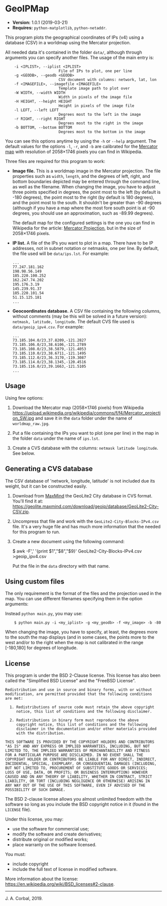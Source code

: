 # GeoIPMap

  * **Version:** 1.0.1 (2019-03-21)
  * **Requires:** `python-matplotlib`, `python-netaddr`.

This program plots the geographical coordinates of IPs (v4) using a database
(CSV) in a worldmap using the Mercator projection.

All needed data it's contained in the folder `data/`, although through
arguments you can specify another files.  The usage of the main entry
is:

        -i <IPLIST>, --iplist <IPLIST>
                            File of IPs to plot, one per line
        -g <GEODB>, --geodb <GEODB>
                            CSV document with columns: network, lat, lon
        -f <IMAGEFILE>, --imagefile <IMAGEFILE>
                            Template image path to plot over
        -W WIDTH, --width WIDTH
                            Width in pixels of the image file
        -H HEIGHT, --height HEIGHT
                            Height in pixels of the image file
        -l LEFT, --left LEFT
                            Degrees most to the left in the image
        -r RIGHT, --right RIGHT
                            Degrees most to the right in the image
        -b BOTTOM, --bottom BOTTOM
                            Degrees most to the bottom in the image

You can see this options anytime by using the `-h` or `--help` argument.
The default values for the options `-l`, `-r`, and `-b` are calibrated
for the [Mercator
map](https://upload.wikimedia.org/wikipedia/commons/f/f4/Mercator_projection_SW.jpg)
with resolution of 2058×1746 pixels you can find in Wikipedia.

Three files are required for this program to work:

  * **Image file.**  This is a worldmap image in the Mercator
    projection.  The file properties such as `width`, `length`, and the
    degrees of left, right, and bottom boundaries depicted may be
    entered through the command line, as well as the filename.
    When changing the image, you have to adjust three points specified
    in degrees, the point most to the left (by default is -180 degrees), 
    the point most to the right (by default is 180 degrees), and the
    point most to the south.  It shouldn't be greater than -90 degrees
    (although if you have a map where the most fore south point is at -90
    degrees, you should use an approximation, such as -89.99 degrees).

    The default map for the configured settings is the one you can find
    in Wikipedia for the article: [Mercator
    Projection](https://en.wikipedia.org/wiki/Mercator_projection), but
    in the size of 2058×1746 pixels.

  * **IP list.**  A file of the IPs you want to plot in a map.  There
    have to be IP addresses, not in subnet notation or netmasks, one
    per line.  By default, the file used will be `data/ips.lst`.  For
    example:

        ...
        77.247.181.162
        198.98.56.149
        185.220.100.252
        162.247.74.202
        195.176.3.19
        145.239.91.37
        185.220.101.54
        51.15.125.181
        ...

  * **Geocoordinates database.**  A CSV file containing the following
    columns, without comments (may be this will be solved in a future
    version): `netmask, latitude, longitude`.  The default CVS file used
    is `data/geoip_ipv4.csv`.  For example:

        ...
        73.185.104.0/23,37.8209,-121.2827
        73.185.106.0/23,38.6106,-121.2789
        73.185.108.0/23,38.5879,-121.4053
        73.185.110.0/23,38.6711,-121.1495
        73.185.112.0/23,36.3170,-119.3087
        73.185.114.0/23,38.1345,-120.4516
        73.185.116.0/23,39.1663,-121.5105
        ...

## Usage

Using few options:

  1. Download the Mercator map (2058×1746 pixels) from Wikipedia
    <https://upload.wikimedia.org/wikipedia/commons/f/f4/Mercator_projection_SW.jpg>
    and save it in the `data` folder under the name of
    `worldmap_raw.jpg`.

  2. Put a file containing the IPs you want to plot (one per line) in
     the map in the folder `data` under the name of `ips.lst`.

  3. Create a CVS database with the columns: `netmask latitude
     longitude`.  See below.


## Generating a CVS database

The CSV database of 'network, longitude, latitude' is not included due
its weight, but it can be constructed easily.

  1. Download from [MaxMind](https://dev.maxmind.com) the GeoLite2 City
     database in CVS format.  You'll find it at:
  <https://geolite.maxmind.com/download/geoip/database/GeoLite2-City-CSV.zip>.

  2. Uncompress that file and work with the
     `GeoLite2-City-Blocks-IPv4.csv` file.  It's a very huge file and
     has much more information that the needed for this program to run.

  3. Create a new document using the following command:

        $ awk -F',' '{print $1","$8","$9}' GeoLite2-City-Blocks-IPv4.csv >geoip_ipv4.csv

     Put the file in the `data` directory with that name.

## Using custom files

The only requirement is the format of the files and the projection used
in the map.  You can use different filenames specifying them in the
option arguments:

Instead `python main.py`, you may use:

        $ python main.py -i <my_iplist> -g <my_geodb> -f <my_image> -b -80

When changing the image, you have to specify, at least, the degrees more
to the south the map displays (and in some cases, the points more to the
west and/or to the right when the map is not calibrated in the range
[-180,180] for degrees of longitude.

## License

This program is under the BSD 2-Clause license.  This license has also
been called the "Simplified BSD License" and the "FreeBSD License".

    Redistribution and use in source and binary forms, with or without
    modification, are permitted provided that the following conditions
    are met:

      1. Redistributions of source code must retain the above copyright
         notice, this list of conditions and the following disclaimer.

      2. Redistributions in binary form must reproduce the above
         copyright notice, this list of conditions and the following
         disclaimer in the documentation and/or other materials provided
         with the distribution.

    THIS SOFTWARE IS PROVIDED BY THE COPYRIGHT HOLDERS AND CONTRIBUTORS
    "AS IS" AND ANY EXPRESS OR IMPLIED WARRANTIES, INCLUDING, BUT NOT
    LIMITED TO, THE IMPLIED WARRANTIES OF MERCHANTABILITY AND FITNESS
    FOR A PARTICULAR PURPOSE ARE DISCLAIMED. IN NO EVENT SHALL THE
    COPYRIGHT HOLDER OR CONTRIBUTORS BE LIABLE FOR ANY DIRECT, INDIRECT,
    INCIDENTAL, SPECIAL, EXEMPLARY, OR CONSEQUENTIAL DAMAGES (INCLUDING,
    BUT NOT LIMITED TO, PROCUREMENT OF SUBSTITUTE GOODS OR SERVICES;
    LOSS OF USE, DATA, OR PROFITS; OR BUSINESS INTERRUPTION) HOWEVER
    CAUSED AND ON ANY THEORY OF LIABILITY, WHETHER IN CONTRACT, STRICT
    LIABILITY, OR TORT (INCLUDING NEGLIGENCE OR OTHERWISE) ARISING IN
    ANY WAY OUT OF THE USE OF THIS SOFTWARE, EVEN IF ADVISED OF THE
    POSSIBILITY OF SUCH DAMAGE.

The BSD 2-clause license allows you almost unlimited freedom with the
software so long as you include the BSD copyright notice in it (found in
the `LICENSE` file).

Under this license, you may:

  * use the software for commercial use;
  * modify the software and create derivatives;
  * distribute original or modified works;
  * place warranty on the software licensed.

You must:

  * include copyright
  * include the full text of license in modified software.

More information about the license:
<https://en.wikipedia.org/wiki/BSD_licenses#2-clause>.


---

J. A. Corbal, 2019.

